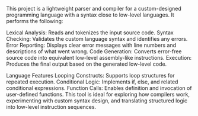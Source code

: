 This project is a lightweight parser and compiler for a custom-designed programming language with a syntax close to low-level languages. It performs the following:

Lexical Analysis: Reads and tokenizes the input source code.
Syntax Checking: Validates the custom language syntax and identifies any errors.
Error Reporting: Displays clear error messages with line numbers and descriptions of what went wrong.
Code Generation: Converts error-free source code into equivalent low-level assembly-like instructions.
Execution: Produces the final output based on the generated low-level code.

Language Features
Looping Constructs: Supports loop structures for repeated execution.
Conditional Logic: Implements if, else, and related conditional expressions.
Function Calls: Enables definition and invocation of user-defined functions.
This tool is ideal for exploring how compilers work, experimenting with custom syntax design, and translating structured logic into low-level instruction sequences.
